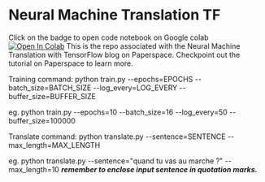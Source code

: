 # Neural Machine Translation TF

Click on the badge to open code notebook on Google colab
[![Open In Colab](https://colab.research.google.com/assets/colab-badge.svg)](https://colab.research.google.com/drive/1SuXGz17r9JrQVcE55E2PvWT8Ek3YGDAz)
This is the repo associated with the Neural Machine Translation with TensorFlow blog on Paperspace. Checkpoint out the tutorial on Paperspace to learn more.

Training command:
python train.py --epochs=EPOCHS --batch_size=BATCH_SIZE --log_every=LOG_EVERY --buffer_size=BUFFER_SIZE

eg. python train.py --epochs=10 --batch_size=16 --log_every=50 --buffer_size=100000

Translate command:
python translate.py --sentence=SENTENCE --max_length=MAX_LENGTH

eg. python translate.py --sentence="quand tu vas au marche ?" --max_length=10
*****remember to enclose input sentence in quotation marks.*****
